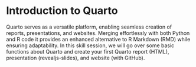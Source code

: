 # Introduction to Quarto

Quarto serves as a versatile platform, enabling seamless creation of reports, presentations, and websites. Merging effortlessly with both Python and R code it provides an enhanced alternative to R Markdown (RMD) while ensuring adaptability. In this skill session, we will go over some basic functions about Quarto and create your first Quarto report (HTML), presentation (revealjs-slides), and website (with GitHub).
